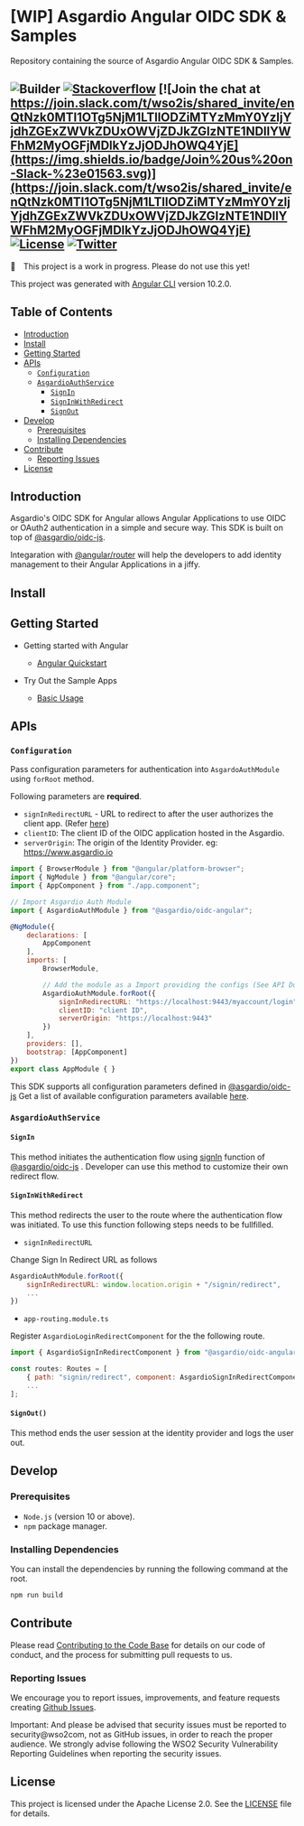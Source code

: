 # [WIP] Asgardio Angular OIDC SDK & Samples
Repository containing the source of Asgardio Angular OIDC SDK & Samples.

![Builder](https://github.com/asgardio/asgardio-js-oidc-sdk/workflows/Builder/badge.svg)
[![Stackoverflow](https://img.shields.io/badge/Ask%20for%20help%20on-Stackoverflow-orange)](https://stackoverflow.com/questions/tagged/wso2is)
[![Join the chat at https://join.slack.com/t/wso2is/shared_invite/enQtNzk0MTI1OTg5NjM1LTllODZiMTYzMmY0YzljYjdhZGExZWVkZDUxOWVjZDJkZGIzNTE1NDllYWFhM2MyOGFjMDlkYzJjODJhOWQ4YjE](https://img.shields.io/badge/Join%20us%20on-Slack-%23e01563.svg)](https://join.slack.com/t/wso2is/shared_invite/enQtNzk0MTI1OTg5NjM1LTllODZiMTYzMmY0YzljYjdhZGExZWVkZDUxOWVjZDJkZGIzNTE1NDllYWFhM2MyOGFjMDlkYzJjODJhOWQ4YjE)
[![License](https://img.shields.io/badge/License-Apache%202.0-blue.svg)](https://github.com/wso2/product-is/blob/master/LICENSE)
[![Twitter](https://img.shields.io/twitter/follow/wso2.svg?style=social&label=Follow)](https://twitter.com/intent/follow?screen_name=wso2)
---

:construction:&ensp;&ensp;This project is a work in progress. Please do not use this yet!

This project was generated with [Angular CLI](https://github.com/angular/angular-cli) version 10.2.0.

## Table of Contents

- [Introduction](#introduction)
- [Install](#install)
- [Getting Started](#getting-started)
- [APIs](#apis)
    - [`Configuration`](#configuration)
    - [`AsgardioAuthService`](#asgardioauthservice)
        - [`SignIn`](#signin)
        - [`SignInWithRedirect`](#signinwithredirect)
        - [`SignOut`](#signout)
- [Develop](#develop)
    - [Prerequisites](#prerequisites)
    - [Installing Dependencies](#installing-dependencies)
- [Contribute](#contribute)
    - [Reporting Issues](#reporting-issues)
- [License](#license)


## Introduction

Asgardio's OIDC SDK for Angular allows Angular Applications to use OIDC or OAuth2 authentication in a simple and secure way. This SDK is built on top of [@asgardio/oidc-js](https://github.com/asgardio/asgardio-js-oidc-sdk).  

Integaration with [@angular/router](https://angular.io/api/router) will help the developers to add identity management to their Angular Applications in a jiffy.

## Install
<!-- Install the Angular library from the npm registry.
```bash
npm install --save @asgardio/oidc-angular
``` -->
## Getting Started

- Getting started with Angular
    - [Angular Quickstart](https://angular.io/start)

- Try Out the Sample Apps
    - [Basic Usage](samples/basic-usage)

## APIs

### `Configuration`

Pass configuration parameters for authentication into `AsgardoAuthModule` using `forRoot` method.

Following parameters are **required**.

- `signInRedirectURL` - URL to redirect to after the user authorizes the client app. (Refer [here](#signinwithredirect))
- `clientID`: The client ID of the OIDC application hosted in the Asgardio.
- `serverOrigin`: The origin of the Identity Provider. eg: https://www.asgardio.io

```javascript
import { BrowserModule } from "@angular/platform-browser";
import { NgModule } from "@angular/core";
import { AppComponent } from "./app.component";

// Import Asgardio Auth Module
import { AsgardioAuthModule } from "@asgardio/oidc-angular";

@NgModule({
    declarations: [
        AppComponent
    ],
    imports: [
        BrowserModule,

        // Add the module as a Import providing the configs (See API Docs)
        AsgardioAuthModule.forRoot({
            signInRedirectURL: "https://localhost:9443/myaccount/login",
            clientID: "client ID",
            serverOrigin: "https://localhost:9443"
        })
    ],
    providers: [],
    bootstrap: [AppComponent]
})
export class AppModule { }
```

This SDK supports all configuration parameters defined in [@asgardio/oidc-js](https://github.com/asgardio/asgardio-js-oidc-sdk) Get a list of available configuration parameters available [here](https://github.com/asgardio/asgardio-js-oidc-sdk/blob/master/packages/oidc-js/README.md#initialize).  



### `AsgardioAuthService`

#### `SignIn`

This method initiates the authentication flow using [signIn](https://github.com/asgardio/asgardio-js-oidc-sdk/tree/master/packages/oidc-js#signin) function of [@asgardio/oidc-js](https://github.com/asgardio/asgardio-js-oidc-sdk) . Developer can use this method to customize their own redirect flow. 

#### `SignInWithRedirect`

This method redirects the user to the route where the authentication flow was initiated. To use this function following steps needs to be fullfilled.
- `signInRedirectURL` 

Change Sign In Redirect URL as follows
```javascript
AsgardioAuthModule.forRoot({
    signInRedirectURL: window.location.origin + "/signin/redirect",
    ...
})
```    
- `app-routing.module.ts`

Register `AsgardioLoginRedirectComponent` for the the following route.

```javascript
import { AsgardioSignInRedirectComponent } from "@asgardio/oidc-angular";

const routes: Routes = [
    { path: "signin/redirect", component: AsgardioSignInRedirectComponent },
    ...
];
``` 
#### `SignOut()`

This method ends the user session at the identity provider and logs the user out.

## Develop

### Prerequisites

- `Node.js` (version 10 or above).
- `npm` package manager.

### Installing Dependencies

You can install the dependencies by running the following command at the root.

```bash
npm run build
```

## Contribute

Please read [Contributing to the Code Base](http://wso2.github.io/) for details on our code of conduct, and the process for submitting pull requests to us.

### Reporting Issues

We encourage you to report issues, improvements, and feature requests creating [Github Issues](https://github.com/asgardio/asgardio-angular-oidc-sdk/issues).

Important: And please be advised that security issues must be reported to security@wso2com, not as GitHub issues, in order to reach the proper audience. We strongly advise following the WSO2 Security Vulnerability Reporting Guidelines when reporting the security issues.

## License

This project is licensed under the Apache License 2.0. See the [LICENSE](LICENSE) file for details.
